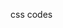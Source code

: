 css codes

<style>
	margin: 
	padding:
	background: blue;
	body{
		font-family: monosans;
		background-color: red;
		font-size:11px
		 
	}
	article{
		background-color
	}

</style>
